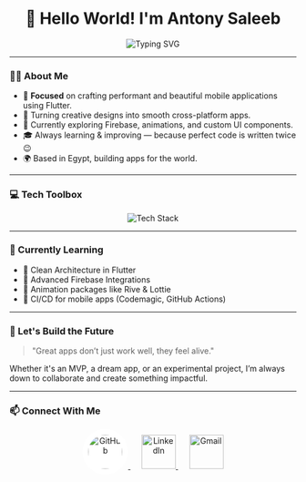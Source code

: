 <h1 align="center">👋 Hello World! I'm Antony Saleeb</h1>

<!-- Animated Title -->
<p align="center">
  <img src="https://readme-typing-svg.demolab.com?font=Fira+Code&size=28&duration=4000&pause=1000&color=00BFFF&center=true&vCenter=true&width=700&lines=%F0%9F%9A%80+Flutter+Mobile+Applications+Developer" alt="Typing SVG" />
</p>


---

### 👨‍💻 About Me

- 🎯 **Focused** on crafting performant and beautiful mobile applications using Flutter.  
- 📱 Turning creative designs into smooth cross-platform apps.  
- 🧪 Currently exploring Firebase, animations, and custom UI components.  
- 🎓 Always learning & improving — because perfect code is written twice 😉  
- 🌍 Based in Egypt, building apps for the world.  

---

### 💻 Tech Toolbox

<p align="center">
  <img src="https://skillicons.dev/icons?i=flutter,dart,firebase,androidstudio,vscode,git,github,linux,figma,photoshop&perline=5&theme=light" alt="Tech Stack" />
</p>

---

### 🧠 Currently Learning

- 🔹 Clean Architecture in Flutter  
- 🔹 Advanced Firebase Integrations  
- 🔹 Animation packages like Rive & Lottie  
- 🔹 CI/CD for mobile apps (Codemagic, GitHub Actions)

---

### 🌟 Let's Build the Future

> "Great apps don’t just work well, they feel alive."

Whether it's an MVP, a dream app, or an experimental project, I’m always down to collaborate and create something impactful.

---

### 📫 Connect With Me

<p align="center">
  <a href="https://github.com/tony-saleeb" target="_blank" title="GitHub">
    <img src="https://img.icons8.com/ios-filled/100/000000/github--v1.png" alt="GitHub" width="60" height="60" style="background:white; border-radius:50%; padding:10px;" />
  </a>
  &nbsp;&nbsp;&nbsp;&nbsp;
  <a href="https://www.linkedin.com/in/antony-saleeb-2588a625a" target="_blank" title="LinkedIn">
    <img src="https://img.icons8.com/color/100/linkedin.png" alt="LinkedIn" width="60" height="60"/>
  </a>
  &nbsp;&nbsp;&nbsp;&nbsp;
  <a href="mailto:tonysaleeb23@gmail.com" target="_blank" title="Gmail">
    <img src="https://img.icons8.com/color/100/gmail-new.png" alt="Gmail" width="60" height="60"/>
  </a>
</p>





